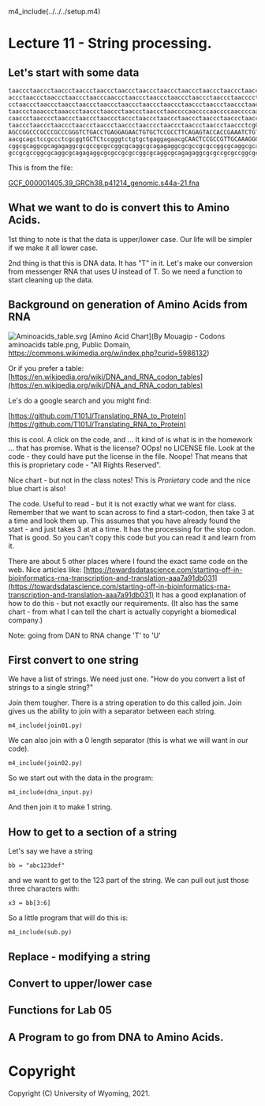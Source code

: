 
m4_include(../../../setup.m4)

# Lecture 11 - String processing.

## Let's start with some data

```
taaccctaaccctaaccctaaccctaaccctaaccctaaccctaaccctaaccctaaccctaaccctaaccctaacccta
accctaaccctaaccctaaccctaacccaaccctaaccctaaccctaaccctaaccctaaccctaacccctaaccctaac
cctaaccctaaccctaacctaaccctaaccctaaccctaaccctaaccctaaccctaaccctaaccctaacccctaaccc
taaccctaaaccctaaaccctaaccctaaccctaaccctaaccctaaccccaaccccaaccccaaccccaaccccaaccc
caaccctaacccctaaccctaaccctaaccctaccctaaccctaaccctaaccctaaccctaaccctaacccctaacccc
taaccctaaccctaaccctaaccctaaccctaaccctaacccctaaccctaaccctaaccctaaccctcgCGGTACCCTC
AGCCGGCCCGCCCGCCCGGGTCTGACCTGAGGAGAACTGTGCTCCGCCTTCAGAGTACCACCGAAATCTGTGCAGAGGAc
aacgcagctccgccctcgcggtGCTCtccgggtctgtgctgaggagaacgCAACTCCGCCGTTGCAAAGGCGcgccgcgc
cggcgcaggcgcagagaggcgcgccgcgccggcgcaggcgcagagaggcgcgccgcgccggcgcaggcgcagagaggcgc
gccgcgccggcgcaggcgcagagaggcgcgccgcgccggcgcaggcgcagagaggcgcgccgcgccggcgcaggcgcaga
```

This is from the file:

[GCF_000001405.39_GRCh38.p41214_genomic.s44a-21.fna](http://uw-s20-2015.s3.amazonaws.com/GCF_000001405.39_GRCh38.p41214_genomic.s44a-21.fna)

## What we want to do is convert this to Amino Acids.

1st thing to note is that the data is upper/lower case.  Our life will be simpler if we make it all lower case.

2nd thing is that this is DNA data.  It has "T" in it.  Let's make our conversion from messenger RNA that uses
U instead of T.  So we need a function to start cleaning up the data.

## Background on generation of Amino Acids from RNA


![Aminoacids_table.svg](./Aminoacids_table.svg)
[Amino Acid Chart](By Mouagip - Codons aminoacids table.png, Public Domain, https://commons.wikimedia.org/w/index.php?curid=5986132)

Or if you prefer a table: [https://en.wikipedia.org/wiki/DNA_and_RNA_codon_tables](https://en.wikipedia.org/wiki/DNA_and_RNA_codon_tables)

Le's do a google search and you might find:

[https://github.com/T101J/Translating_RNA_to_Protein](https://github.com/T101J/Translating_RNA_to_Protein)

this is cool.    A click on the code, and ...
It kind of is what is in the homework ... that has promise.  What is the license?
OOps! no LICENSE file.  Look at the code - they could have put the license in the
file.  Noope!  That means that this is proprietary code - "All Rights Reserved".

Nice chart - but not in the class notes!  This is *Prorietary* code and
the nice blue chart is also!

The code.  Useful to read - but it is not exactly what we want for class.
Remember that we want to scan across to find a start-codon, then take
3 at a time and look them up.  This assumes that you have already found
the start - and just takes 3 at at a time.   It has the processing
for the stop codon.    That is good.   So you can't copy this code
but you can read it and learn from it.

There are about 5 other places where I found the exact same code on
the web.  Nice articles like: 
[https://towardsdatascience.com/starting-off-in-bioinformatics-rna-transcription-and-translation-aaa7a91db031](https://towardsdatascience.com/starting-off-in-bioinformatics-rna-transcription-and-translation-aaa7a91db031)
It has a good explanation of how to do this - but not exactly our requirements.
(It also has the same chart - from what I can tell the chart is actually copyright a biomedical company.)



Note: going from DAN to RNA change 'T' to 'U'



## First convert to one string

We have a list of strings.  We need just one.
"How do you convert a list of strings to a single string?"

Join them tougher.  There is a string operation to do this 
called join.   Join gives us the ability to join with a separator
between each string.

```
m4_include(join01.py)
```

We can also join with a 0 length separator (this is what we will
want in our code).


```
m4_include(join02.py)
```

So we start out with the data in the program:

```
m4_include(dna_input.py)
```

And then join it to make 1 string.


## How to get to a section of a string

Let's say we have a string

```
bb = "abc123def" 
```

and we want to get to the 123 part of the string.  We can pull out just
those three characters with:

```
x3 = bb[3:6]
```

So a little program that will do this is:

```
m4_include(sub.py)
```

## Replace - modifying a string


## Convert to upper/lower case


## Functions for Lab 05


## A Program to go from DNA to Amino Acids.




# Copyright

Copyright (C) University of Wyoming, 2021.
